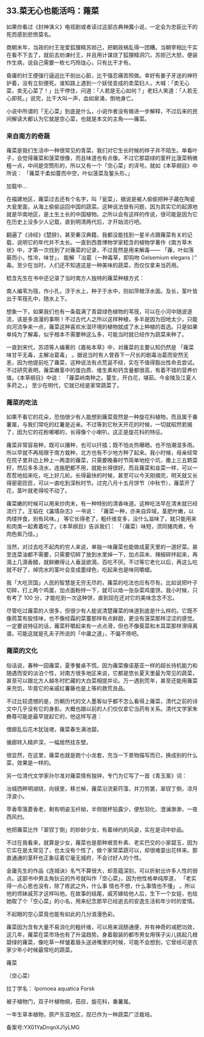 ## 33.菜无心也能活吗：蕹菜
如果你看过《封神演义》电视剧或者读过这部古典神魔小说，一定会为忠臣比干的死而感到悲愤莫名。



商朝末年，当政的纣王宠爱狐狸精苏妲己，把朝政祸乱得一团糟。当朝宰相比干实在看不下去了，就前去劝谏纣王，并且用计谋烧了狐狸精洞穴。苏妲己大怒，便装作生病，说自己需要一枚七巧玲珑心，只有比干才有。



昏庸的纣王便强行逼迫比干剖出心脏，比干强忍痛苦照做。幸好有姜子牙送的神符护着，没有立刻便死。谁知路上遇到一个妖怪变成的卖菜妇人，大喊：「卖无心菜，卖无心菜了！」比干停住，问道：「人若是无心如何？」老妇人笑道：「人若无心即死。」说完，比干大叫一声，血如泉涌，倒地身亡。



  




小说中所谓的「无心菜」到底是什么，小说作者没有做进一步解释，不过后来的民间解读大都认为它就是空心菜，也就是本文的主角——蕹菜。



### 来自南方的奇蔬


蕹菜是我们生活中一种很常见的青菜，我们对它生长时候的样子并不陌生。单看叶子，会觉得蕹菜和菠菜很像，而且味道也有点像。不过它那碧绿的茎秆比菠菜稍微粗一点，中间是空筒形的，所以又有一个「空心菜」的诨号。就如《本草纲目》中所说：
 「蕹菜干柔如蔓而中空，叶似菠菜及錾头形。」
 



![]()加载中...

在福建地区，蕹菜过去还有个名字，叫「瓮菜」，据说是被人偷偷把种子藏在陶瓷大瓮里面，从海上偷偷运回中国的蔬菜。这种说法很有问题，因为其实它的起源地就是华南地区，是土生土长的中国植物。之所以会有这样的传说，很可能是因为它在历史上没多少人记载，直到明清两代后，才开始流行吧。



翻遍了《诗经》《楚辞》，甚至秦汉典籍，我都没能找到一星半点跟蕹菜有关的记载，说明它的年代并不太长。一直到西晋博物学家嵇含的植物学著作《南方草木状》中，才第一次找到了对蕹菜的记录，不过竟然是用来解毒——
 「蕹，叶如落葵而小，性冷，味甘」，
 能解
 「冶葛（一种毒草，即钩吻
 Gelsemium elegans
 ）”
 毒。至少在当时，人们还不知道这是一种美味的蔬菜，而仅仅拿来当药用。



嵇含先生在书中还记录了当时南方人独特的蕹菜种植方式：



南人编苇为筏，作小孔，浮于水上，种子于水中，则如萍根浮水面。及长，茎叶皆出于苇筏孔中，随水上下。



想象一下，如果我们也有一条载满了青碧绿色植物的苇筏，可以在小河中随波逐流，该是多浪漫的事啊！不过古代人之所以这样种植，多半是因为田地太少，只能向河流争来一点，蕹菜这种喜欢水湿环境的植物就成了水上种植的首选。只是如果单纯为了解毒，似乎根本不需要种这么多，可能当时就已经作为蔬菜来种了。



一直到宋代，苏颂等人编著的《嘉祐本草》中，对蕹菜的主要认知仍然是
 「蕹菜味甘平无毒，主解冶葛毒」
 。据说当时有人曾吞下一尺长的剧毒冶葛而安然无恙，因为他提前吃了蕹菜，这种说法有点荒诞不经，实在不值得豁出性命去尝试。不过研究表明，蕹菜嫩茎中的蛋白质、维生素和钙含量都很高，有着不错的营养价值。《本草纲目》中说：
 「蕹菜岭南种之。蔓生，开白花，堪茹。今金陵及江夏人多莳之。」
 至少在明代，它就已经是家常蔬菜了。



### 蕹菜的吃法


如果不看它的花朵，恐怕很少有人能想到蕹菜竟然是一种旋花科植物，而且属于番薯属，与我们常吃的红薯是近亲。不过等到它秋天开花的时候，一切就昭然若揭了，因为它的花粉嘟嘟的，长得像个小喇叭，这正是旋花科的特征。



蕹菜非常容易种，既可以播种，也可以扦插；既不怕炎热曝晒，也不怕潮湿多雨。所以早就不再局限于南方栽种，北方也有不少地方种了起来。我小时候，母亲经常在院子里井边上种上一两垄的蕹菜，只需要晚春时节简单地挖个坑，撒上三五颗菜籽，然后多多浇水，连施肥都不用，就能长得很好。而且蕹菜和韭菜一样，可以一茬茬地掐来吃，吃上好几轮。长得最快的时候，甚至可以今天刚摘完，明天就又长得密密匝匝，可以一直吃到深秋时节。过完八月十五月饼节（中秋节），蕹菜开了花，茎叶就老得咬不动了。



蕹菜嫩的时候可以用来炒肉末，有一种特别的清香味道。这种吃法早在清末就已经流行了。王韬在《瀛壖杂志》一书说：
 「蕹菜一种，亦来自异域，茎肥叶嫩，以肉缕拌食，别有风味。」
 等它长得老了，粗纤维变多，没什么滋味了，就只能用来和肉类一起煮着吃了。《本草纲目》告诉我们：
 「（蕹菜）味短，须同猪肉煮，令肉色紫乃佳。」
 



当然，对过去吃不起肉的穷人来说，单独一味蕹菜也能做成夏天里的一道好菜。甚至连菜油都不需要，只需要切碎了放到水里焯一下，加点蒜末、辣椒碎拌起来，再滴上几滴香醋，就鲜嫩得让人垂涎欲滴，百吃不厌。不过等它老化以后，再这么吃就不好了，焯完水的茎叶会变成墨绿色，吃起来也是味同嚼蜡。



我「大吃货国」人民的智慧是无穷无尽的，蕹菜的吃法也应有尽有。比如说把叶子切碎，打上两个鸡蛋，加点面粉拌一下，就可以烙一张杂菜鸡蛋饼。我小时候，只有考了 100 分，才能吃到一次这种饼，直到现在还对它的美味念念不忘。



尽管吃过蕹菜的人很多，但很少有人能说清楚蕹菜的味道到底是什么样的。它既不像茼蒿有股怪味，也不像经霜的菜薹那样有点鲜甜，更没有菠菜那样涩涩的感觉。一定要说特征的话，蕹菜秆嚼起来有一点点滑，但也不像葵菜和木耳菜那样滑得离谱。可能这就是孔夫子所说的「中庸之道」，不偏不倚吧。



### 蕹菜的文化


俗话说，春种一园蕹菜，夏季餐桌不慌。因为蕹菜像诺基亚一样的超长待机能力和随遇而安的淡泊个性，对南方很多地区来说，它都是悠长夏天里最为常见的蔬菜，甚至可以跟北方人越冬时贮藏的大白菜相提并论。万一遇到荒年，甚至还能用蕹菜来充饥，毕竟它的亲戚红薯藤也是上等的救荒良品。



不过比较遗憾的是，历朝历代的文人墨客似乎都不怎么看得上蕹菜，清代之前的诗文中几乎没有它的身影。大概也跟以前的人们仅仅拿它当药有关系。清代文学家朱彝尊可能是最早提起它的，他这样写道：



僧廊乱后花木犹珑璁，蕹菜春生满池碧。



循廊转入精庐深，一幅居然挂东壁。



很显然，在这里，蕹菜也就是跑个小龙套，充当一下景物描写而已，换成别的什么菜，效果是一样的。



另一位清代文学家孙尔准对蕹菜情有独钟，专门为它写了一首《青玉案》词：



冶城西畔明湖绕，向镜里，移兰棹，蕹菜沿流萦荇藻，并刀剪罢，翠钗丁倒，凉月浮波小。



苹香零落菱香老，剩有明姿玉纤拗，半侧银杯铅露少，便愁羽化、澄澜渺渺，一夜西风扫。



他把蕹菜比作「翠钗丁倒」的妙龄少女，有着绰约的风姿，实在是词中妙品。



不过在我看来，就算是少女，蕹菜也是那种艰苦朴素、老实巴交的小家碧玉，因为它实在是太常见了，也太没有个性了，做个家常菜蔬可以，却很难耍出花样来。那直通通的茎秆也正象征着它毫无城府，不会讨好人的个性。



金庸先生的作品《连城诀》名气不算很大，却意蕴深刻，可以折射出许多人性的弱点。这部书中男主角狄云的外号就叫作「空心菜」，因为他性格单纯厚道，
 「老实得一点心思也没有，除了练武之外，什么事
 情也不想，什么事情也不懂」
 。所以他的师妹戚芳才这样叫他。在故事的结尾，戚芳嫁给他人后，生下一个女娃，也给她取了个「空心菜」的小名，用来纪念那早已经逝去的安逸生活和年少时的爱情。



不起眼的空心菜竟也能有如此的几分浪漫色彩。



蕹菜因为含有大量不易消化的粗纤维，可以用来润肠通便，并有神奇的减肥功效，这几年，蕹菜在菜市场也有了升温趋势。身着靓装的都市男女用筷子尖儿挑起几根碧绿的蕹菜，像吃草一样皱着眉头送进嘴里的时候，可能不会想到，它曾经可是农家少年小时候最常吃的蔬菜。



 蕹菜
 

 （空心菜）
 

拉丁学名：
  Ipomoea aquatica Forsk
 

被子植物门，双子叶植物纲，茄目，旋花科，番薯属。
 

一年生草本植物，原产东亚地区，现已作为一种蔬菜广泛栽培。
 



备案号:YX01YaDnqnXJ1yLMG

